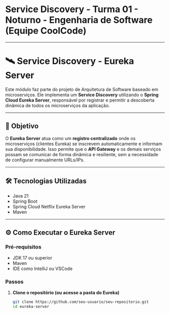# Service Discovery - Turma 01 - Noturno - Engenharia de Software (Equipe CoolCode)

---

# 🛰️ Service Discovery - Eureka Server

Este módulo faz parte do projeto de Arquitetura de Software baseado em microserviços. Ele implementa um **Service Discovery** utilizando o **Spring Cloud Eureka Server**, responsável por registrar e permitir a descoberta dinâmica de todos os microserviços da aplicação.

---

## 📌 Objetivo

O **Eureka Server** atua como um **registro centralizado** onde os microserviços (clientes Eureka) se inscrevem automaticamente e informam sua disponibilidade. Isso permite que o **API Gateway** e os demais serviços possam se comunicar de forma dinâmica e resiliente, sem a necessidade de configurar manualmente URLs/IPs.

---

## 🛠️ Tecnologias Utilizadas

- Java 21
- Spring Boot
- Spring Cloud Netflix Eureka Server
- Maven

---

## ⚙️ Como Executar o Eureka Server

### Pré-requisitos

- JDK 17 ou superior
- Maven
- IDE como IntelliJ ou VSCode

### Passos

1. **Clone o repositório (ou acesse a pasta do Eureka)**
   ```bash
   git clone https://github.com/seu-usuario/seu-repositorio.git
   cd eureka-server
